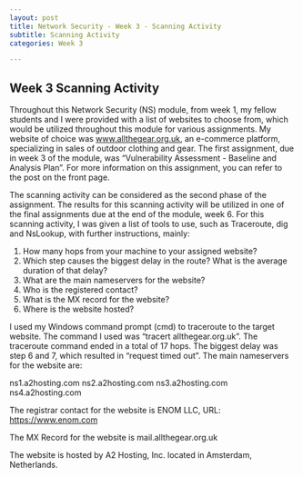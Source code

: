 ```yaml
---
layout: post
title: Network Security - Week 3 - Scanning Activity
subtitle: Scanning Activity
categories: Week 3

---
```


## Week 3 Scanning Activity

Throughout this Network Security (NS) module, from week 1, my fellow students and I were provided with a list of websites to choose from, which would be utilized throughout this module for various assignments. My website of choice was www.allthegear.org.uk, an e-commerce platform, specializing in sales of outdoor clothing and gear. The first assignment, due in week 3 of the module, was “Vulnerability Assessment - Baseline and Analysis Plan”. For more information on this assignment, you can refer to the post on the front page. 

The scanning activity can be considered as the second phase of the assignment. The results for this scanning activity will be utilized in one of the final assignments due at the end of the module, week 6. For this scanning activity, I was given a list of tools to use, such as Traceroute, dig and NsLookup, with further instructions, mainly:

1. How many hops from your machine to your assigned website?
2. Which step causes the biggest delay in the route? What is the average duration of that delay?
3. What are the main nameservers for the website?
4. Who is the registered contact?
5. What is the MX record for the website?
6. Where is the website hosted?

I used my Windows command prompt (cmd) to traceroute to the target website. The command I used was “tracert allthegear.org.uk”. The traceroute command ended in a total of 17 hops. The biggest delay was step 6 and 7, which resulted in “request timed out”. 
The main nameservers for the website are:

ns1.a2hosting.com
ns2.a2hosting.com
ns3.a2hosting.com
ns4.a2hosting.com

The registrar contact for the website is ENOM LLC, URL: https://www.enom.com 

The MX Record for the website is mail.allthegear.org.uk 

The website is hosted by A2 Hosting, Inc. located in Amsterdam, Netherlands. 



